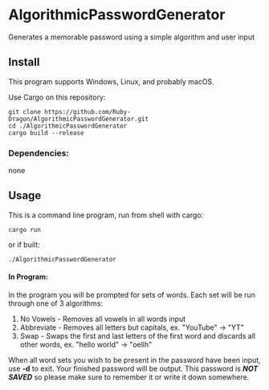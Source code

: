 # AlgorithmicPasswordGenerator
Generates a memorable password using a simple algorithm and user input

## Install

This program supports Windows, Linux, and probably macOS.

Use Cargo on this repository:

    git clone https://github.com/Ruby-Dragon/AlgorithmicPasswordGenerator.git
    cd ./AlgorithmicPasswordGenerator
    cargo build --release

### Dependencies:

none

## Usage

This is a command line program, run from shell with cargo:

    cargo run

or if built:

    ./AlgorithmicPasswordGenerator

#### In Program:

In the program you will be prompted for sets of words. Each set will be run through one of 3 algorithms:

1. No Vowels - Removes all vowels in all words input
2. Abbreviate - Removes all letters but capitals, ex. "YouTube" -> "YT"
3. Swap - Swaps the first and last letters of the first word and discards all other words, ex. "hello world" -> "oellh"

When all word sets you wish to be present in the password have been input, use **-d** to exit. 
Your finished password will be output. This password is ***NOT SAVED*** so please make sure to remember it or write it down somewhere.